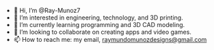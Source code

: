 - 👋 Hi, I’m @Ray-Munoz7
- 👀 I’m interested in engineering, technology, and 3D printing.
- 🌱 I’m currently learning programming and 3D CAD modeling.
- 💞️ I’m looking to collaborate on creating apps and video games.
- 📫 How to reach me: my email, raymundomunozdesigns@gmail.com

<!---
Ray-Munoz7/Ray-Munoz7 is a ✨ special ✨ repository because its `README.md` (this file) appears on your GitHub profile.
You can click the Preview link to take a look at your changes.
--->
